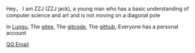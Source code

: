 Hey， I am ZZJ (ZZJ jack), a young man who has a basic understanding of computer science and art and is not moving on a diagonal pole

In [Luogu](https://www.luogu.com.cn/user/1511341), The [gitee](https://gitee.com/zzj-jack), The [gitcode](https://gitcode.com/ZZJ-JACK), The [github](https://github.com/ZZJ-JACK), Everyone has a personal account

[QQ Email](zzj-jack@qq.com)
